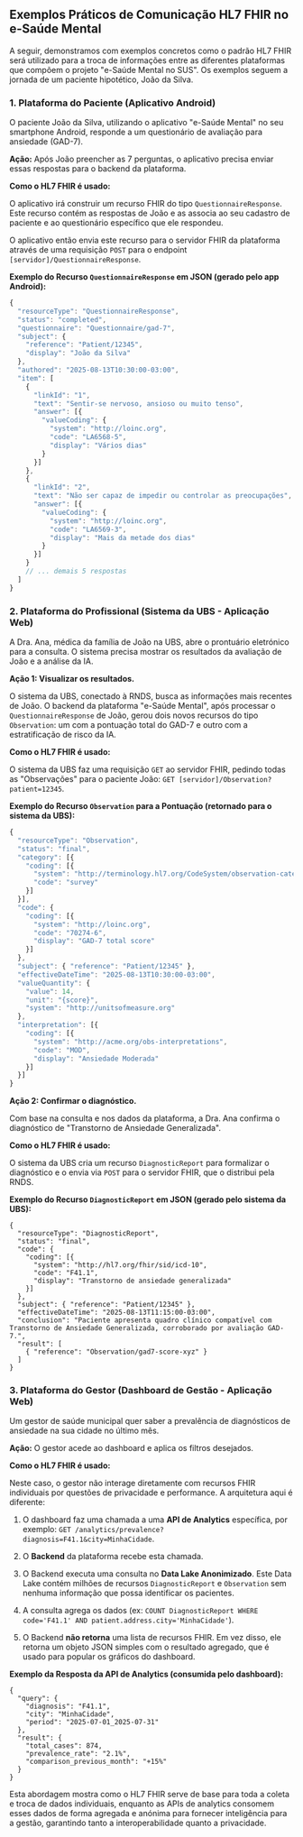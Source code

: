 ## Exemplos Práticos de Comunicação HL7 FHIR no e-Saúde Mental

A seguir, demonstramos com exemplos concretos como o padrão HL7 FHIR será utilizado para a troca de informações entre as diferentes plataformas que compõem o projeto "e-Saúde Mental no SUS". Os exemplos seguem a jornada de um paciente hipotético, João da Silva.

### **1. Plataforma do Paciente (Aplicativo Android)**

O paciente João da Silva, utilizando o aplicativo "e-Saúde Mental" no seu smartphone Android, responde a um questionário de avaliação para ansiedade (GAD-7).

**Ação:** Após João preencher as 7 perguntas, o aplicativo precisa enviar essas respostas para o backend da plataforma.

**Como o HL7 FHIR é usado:**

O aplicativo irá construir um recurso FHIR do tipo `QuestionnaireResponse`. Este recurso contém as respostas de João e as associa ao seu cadastro de paciente e ao questionário específico que ele respondeu.

O aplicativo então envia este recurso para o servidor FHIR da plataforma através de uma requisição `POST` para o endpoint `[servidor]/QuestionnaireResponse`.

**Exemplo do Recurso `QuestionnaireResponse` em JSON (gerado pelo app Android):**

```js
{
  "resourceType": "QuestionnaireResponse",
  "status": "completed",
  "questionnaire": "Questionnaire/gad-7",
  "subject": {
    "reference": "Patient/12345",
    "display": "João da Silva"
  },
  "authored": "2025-08-13T10:30:00-03:00",
  "item": [
    {
      "linkId": "1",
      "text": "Sentir-se nervoso, ansioso ou muito tenso",
      "answer": [{
        "valueCoding": {
          "system": "http://loinc.org",
          "code": "LA6568-5",
          "display": "Vários dias"
        }
      }]
    },
    {
      "linkId": "2",
      "text": "Não ser capaz de impedir ou controlar as preocupações",
      "answer": [{
        "valueCoding": {
          "system": "http://loinc.org",
          "code": "LA6569-3",
          "display": "Mais da metade dos dias"
        }
      }]
    }
    // ... demais 5 respostas
  ]
}
```

### **2. Plataforma do Profissional (Sistema da UBS - Aplicação Web)**

A Dra. Ana, médica da família de João na UBS, abre o prontuário eletrónico para a consulta. O sistema precisa mostrar os resultados da avaliação de João e a análise da IA.

**Ação 1: Visualizar os resultados.**

O sistema da UBS, conectado à RNDS, busca as informações mais recentes de João. O backend da plataforma "e-Saúde Mental", após processar o `QuestionnaireResponse` de João, gerou dois novos recursos do tipo `Observation`: um com a pontuação total do GAD-7 e outro com a estratificação de risco da IA.

**Como o HL7 FHIR é usado:**

O sistema da UBS faz uma requisição `GET` ao servidor FHIR, pedindo todas as "Observações" para o paciente João: `GET [servidor]/Observation?patient=12345`.

**Exemplo do Recurso `Observation` para a Pontuação (retornado para o sistema da UBS):**

```js
{
  "resourceType": "Observation",
  "status": "final",
  "category": [{
    "coding": [{
      "system": "http://terminology.hl7.org/CodeSystem/observation-category",
      "code": "survey"
    }]
  }],
  "code": {
    "coding": [{
      "system": "http://loinc.org",
      "code": "70274-6",
      "display": "GAD-7 total score"
    }]
  },
  "subject": { "reference": "Patient/12345" },
  "effectiveDateTime": "2025-08-13T10:30:00-03:00",
  "valueQuantity": {
    "value": 14,
    "unit": "{score}",
    "system": "http://unitsofmeasure.org"
  },
  "interpretation": [{
    "coding": [{
      "system": "http://acme.org/obs-interpretations",
      "code": "MOD",
      "display": "Ansiedade Moderada"
    }]
  }]
}
```

**Ação 2: Confirmar o diagnóstico.**

Com base na consulta e nos dados da plataforma, a Dra. Ana confirma o diagnóstico de "Transtorno de Ansiedade Generalizada".

**Como o HL7 FHIR é usado:**

O sistema da UBS cria um recurso `DiagnosticReport` para formalizar o diagnóstico e o envia via `POST` para o servidor FHIR, que o distribui pela RNDS.

**Exemplo do Recurso `DiagnosticReport` em JSON (gerado pelo sistema da UBS):**

```
{
  "resourceType": "DiagnosticReport",
  "status": "final",
  "code": {
    "coding": [{
      "system": "http://hl7.org/fhir/sid/icd-10",
      "code": "F41.1",
      "display": "Transtorno de ansiedade generalizada"
    }]
  },
  "subject": { "reference": "Patient/12345" },
  "effectiveDateTime": "2025-08-13T11:15:00-03:00",
  "conclusion": "Paciente apresenta quadro clínico compatível com Transtorno de Ansiedade Generalizada, corroborado por avaliação GAD-7.",
  "result": [
    { "reference": "Observation/gad7-score-xyz" }
  ]
}
```

### **3. Plataforma do Gestor (Dashboard de Gestão - Aplicação Web)**

Um gestor de saúde municipal quer saber a prevalência de diagnósticos de ansiedade na sua cidade no último mês.

**Ação:** O gestor acede ao dashboard e aplica os filtros desejados.

**Como o HL7 FHIR é usado:**

Neste caso, o gestor não interage diretamente com recursos FHIR individuais por questões de privacidade e performance. A arquitetura aqui é diferente:

1. O dashboard faz uma chamada a uma **API de Analytics** específica, por exemplo: `GET /analytics/prevalence?diagnosis=F41.1&city=MinhaCidade`.
    
2. O **Backend** da plataforma recebe esta chamada.
    
3. O Backend executa uma consulta no **Data Lake Anonimizado**. Este Data Lake contém milhões de recursos `DiagnosticReport` e `Observation` sem nenhuma informação que possa identificar os pacientes.
    
4. A consulta agrega os dados (ex: `COUNT DiagnosticReport WHERE code='F41.1' AND patient.address.city='MinhaCidade'`).
    
5. O Backend **não retorna** uma lista de recursos FHIR. Em vez disso, ele retorna um objeto JSON simples com o resultado agregado, que é usado para popular os gráficos do dashboard.
    

**Exemplo da Resposta da API de Analytics (consumida pelo dashboard):**

```
{
  "query": {
    "diagnosis": "F41.1",
    "city": "MinhaCidade",
    "period": "2025-07-01_2025-07-31"
  },
  "result": {
    "total_cases": 874,
    "prevalence_rate": "2.1%",
    "comparison_previous_month": "+15%"
  }
}
```

Esta abordagem mostra como o HL7 FHIR serve de base para toda a coleta e troca de dados individuais, enquanto as APIs de analytics consomem esses dados de forma agregada e anónima para fornecer inteligência para a gestão, garantindo tanto a interoperabilidade quanto a privacidade.